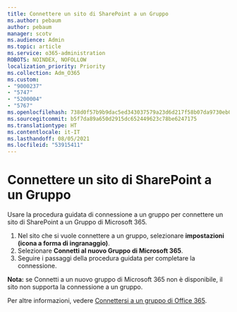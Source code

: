 ```yaml
---
title: Connettere un sito di SharePoint a un Gruppo
ms.author: pebaum
author: pebaum
manager: scotv
ms.audience: Admin
ms.topic: article
ms.service: o365-administration
ROBOTS: NOINDEX, NOFOLLOW
localization_priority: Priority
ms.collection: Adm_O365
ms.custom:
- "9000237"
- "5747"
- "5200004"
- "5767"
ms.openlocfilehash: 738d0f57b9b9dac5ed343037579a23d6d217f58b07da9730eb0bd08bc78c25e6
ms.sourcegitcommit: b5f7da89a650d2915dc652449623c78be6247175
ms.translationtype: HT
ms.contentlocale: it-IT
ms.lasthandoff: 08/05/2021
ms.locfileid: "53915411"
---
```

# <a name="connect-a-sharepoint-site-to-a-group"></a>Connettere un sito di SharePoint a un Gruppo

Usare la procedura guidata di connessione a un gruppo per connettere un sito di SharePoint a un Gruppo di Microsoft 365.

1. Nel sito che si vuole connettere a un gruppo, selezionare **impostazioni (icona a forma di ingranaggio)**.
2. Selezionare **Connetti al nuovo Gruppo di Microsoft 365**.
3. Seguire i passaggi della procedura guidata per completare la connessione.

**Nota:** se Connetti a un nuovo gruppo di Microsoft 365 non è disponibile, il sito non supporta la connessione a un gruppo.

Per altre informazioni, vedere [Connettersi a un gruppo di Office 365](https://docs.microsoft.com/sharepoint/dev/transform/modernize-connect-to-office365-group).